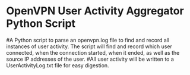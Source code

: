 # OpenVPN User Activity Aggregator Python Script
 
#A Python script to parse an openvpn.log file to find and record all instances of user activity.  The script will find and record which user connected, when the connection started, when it ended, as well as the source IP addresses of the user.
#All user activity will be written to a UserActivityLog.txt file for easy digestion.
